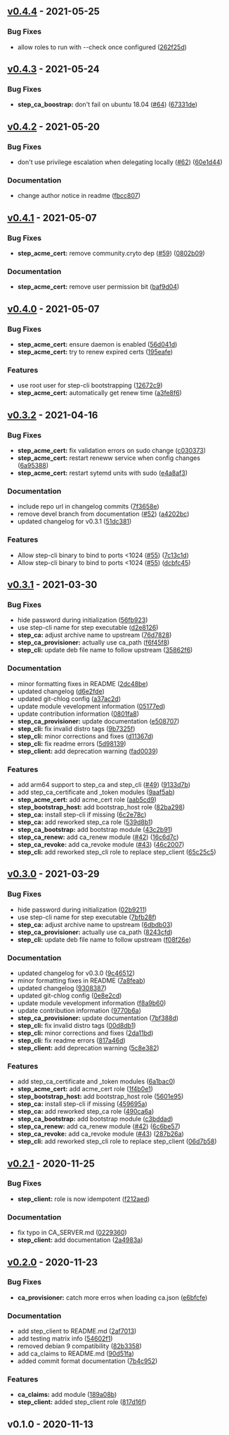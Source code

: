 
<a name="v0.4.4"></a>
## [v0.4.4] - 2021-05-25
### Bug Fixes
- allow roles to run with --check once configured ([262f25d](https://github.com/maxhoesel/ansible-collection-smallstep/commit/262f25d))


<a name="v0.4.3"></a>
## [v0.4.3] - 2021-05-24
### Bug Fixes
- **step_ca_boostrap:** don't fail on ubuntu 18.04 ([#64](https://github.com/maxhoesel/ansible-collection-smallstep/issues/64)) ([67331de](https://github.com/maxhoesel/ansible-collection-smallstep/commit/67331de))


<a name="v0.4.2"></a>
## [v0.4.2] - 2021-05-20
### Bug Fixes
- don't use privilege escalation when delegating locally ([#62](https://github.com/maxhoesel/ansible-collection-smallstep/issues/62)) ([60e1d44](https://github.com/maxhoesel/ansible-collection-smallstep/commit/60e1d44))

### Documentation
- change author notice in readme ([fbcc807](https://github.com/maxhoesel/ansible-collection-smallstep/commit/fbcc807))


<a name="v0.4.1"></a>
## [v0.4.1] - 2021-05-07
### Bug Fixes
- **step_acme_cert:** remove community.cryto dep ([#59](https://github.com/maxhoesel/ansible-collection-smallstep/issues/59)) ([0802b09](https://github.com/maxhoesel/ansible-collection-smallstep/commit/0802b09))

### Documentation
- **step_acme_cert:** remove user permission bit ([baf9d04](https://github.com/maxhoesel/ansible-collection-smallstep/commit/baf9d04))


<a name="v0.4.0"></a>
## [v0.4.0] - 2021-05-07
### Bug Fixes
- **step_acme_cert:** ensure daemon is enabled ([56d041d](https://github.com/maxhoesel/ansible-collection-smallstep/commit/56d041d))
- **step_acme_cert:** try to renew expired certs ([195eafe](https://github.com/maxhoesel/ansible-collection-smallstep/commit/195eafe))

### Features
- use root user for step-cli bootstrapping ([12672c9](https://github.com/maxhoesel/ansible-collection-smallstep/commit/12672c9))
- **step_acme_cert:** automatically get renew time ([a3fe8f6](https://github.com/maxhoesel/ansible-collection-smallstep/commit/a3fe8f6))


<a name="v0.3.2"></a>
## [v0.3.2] - 2021-04-16
### Bug Fixes
- **step_acme_cert:** fix validation errors on sudo change ([c030373](https://github.com/maxhoesel/ansible-collection-smallstep/commit/c030373))
- **step_acme_cert:** restart reneww service when config changes ([6a95388](https://github.com/maxhoesel/ansible-collection-smallstep/commit/6a95388))
- **step_acme_cert:** restart sytemd units with sudo ([e4a8af3](https://github.com/maxhoesel/ansible-collection-smallstep/commit/e4a8af3))

### Documentation
- include repo url in changelog commits ([7f3658e](https://github.com/maxhoesel/ansible-collection-smallstep/commit/7f3658e))
- remove devel branch from documentation ([#52](https://github.com/maxhoesel/ansible-collection-smallstep/issues/52)) ([a4202bc](https://github.com/maxhoesel/ansible-collection-smallstep/commit/a4202bc))
- updated changelog for v0.3.1 ([51dc381](https://github.com/maxhoesel/ansible-collection-smallstep/commit/51dc381))

### Features
- Allow step-cli binary to bind to ports <1024 ([#55](https://github.com/maxhoesel/ansible-collection-smallstep/issues/55)) ([7c13c1d](https://github.com/maxhoesel/ansible-collection-smallstep/commit/7c13c1d))
- Allow step-cli binary to bind to ports <1024 ([#55](https://github.com/maxhoesel/ansible-collection-smallstep/issues/55)) ([dcbfc45](https://github.com/maxhoesel/ansible-collection-smallstep/commit/dcbfc45))


<a name="v0.3.1"></a>
## [v0.3.1] - 2021-03-30
### Bug Fixes
- hide password during initialization ([56fb923](https://github.com/maxhoesel/ansible-collection-smallstep/commit/56fb923))
- use step-cli name for step executable ([d2e8126](https://github.com/maxhoesel/ansible-collection-smallstep/commit/d2e8126))
- **step_ca:** adjust archive name to upstream ([76d7828](https://github.com/maxhoesel/ansible-collection-smallstep/commit/76d7828))
- **step_ca_provisioner:** actually use ca_path ([f6f45f8](https://github.com/maxhoesel/ansible-collection-smallstep/commit/f6f45f8))
- **step_cli:** update deb file name to follow upstream ([35862f6](https://github.com/maxhoesel/ansible-collection-smallstep/commit/35862f6))

### Documentation
- minor formatting fixes in README ([2dc48be](https://github.com/maxhoesel/ansible-collection-smallstep/commit/2dc48be))
- updated changelog ([d6e2fde](https://github.com/maxhoesel/ansible-collection-smallstep/commit/d6e2fde))
- updated git-chlog config ([a37ac2d](https://github.com/maxhoesel/ansible-collection-smallstep/commit/a37ac2d))
- update module vevelopment information ([05177ed](https://github.com/maxhoesel/ansible-collection-smallstep/commit/05177ed))
- update contribution information ([0801fa8](https://github.com/maxhoesel/ansible-collection-smallstep/commit/0801fa8))
- **step_ca_provisioner:** update documentation ([e508707](https://github.com/maxhoesel/ansible-collection-smallstep/commit/e508707))
- **step_cli:** fix invalid distro tags ([9b7325f](https://github.com/maxhoesel/ansible-collection-smallstep/commit/9b7325f))
- **step_cli:** minor corrections and fixes ([d11367d](https://github.com/maxhoesel/ansible-collection-smallstep/commit/d11367d))
- **step_cli:** fix readme errors ([5d98139](https://github.com/maxhoesel/ansible-collection-smallstep/commit/5d98139))
- **step_client:** add deprecation warning ([fad0039](https://github.com/maxhoesel/ansible-collection-smallstep/commit/fad0039))

### Features
- add arm64 support to step_ca and step_cli ([#49](https://github.com/maxhoesel/ansible-collection-smallstep/issues/49)) ([9133d7b](https://github.com/maxhoesel/ansible-collection-smallstep/commit/9133d7b))
- add step_ca_certificate and _token modules ([9aaf5ab](https://github.com/maxhoesel/ansible-collection-smallstep/commit/9aaf5ab))
- **step_acme_cert:** add acme_cert role ([aab5cd9](https://github.com/maxhoesel/ansible-collection-smallstep/commit/aab5cd9))
- **step_bootstrap_host:** add bootstrap_host role ([82ba298](https://github.com/maxhoesel/ansible-collection-smallstep/commit/82ba298))
- **step_ca:** install step-cli if missing ([6c2e78c](https://github.com/maxhoesel/ansible-collection-smallstep/commit/6c2e78c))
- **step_ca:** add reworked step_ca role ([539d8b1](https://github.com/maxhoesel/ansible-collection-smallstep/commit/539d8b1))
- **step_ca_bootstrap:** add bootstrap module ([43c2b91](https://github.com/maxhoesel/ansible-collection-smallstep/commit/43c2b91))
- **step_ca_renew:** add ca_renew module ([#42](https://github.com/maxhoesel/ansible-collection-smallstep/issues/42)) ([16c6d7c](https://github.com/maxhoesel/ansible-collection-smallstep/commit/16c6d7c))
- **step_ca_revoke:** add ca_revoke module ([#43](https://github.com/maxhoesel/ansible-collection-smallstep/issues/43)) ([46c2007](https://github.com/maxhoesel/ansible-collection-smallstep/commit/46c2007))
- **step_cli:** add reworked step_cli role to replace step_client ([65c25c5](https://github.com/maxhoesel/ansible-collection-smallstep/commit/65c25c5))


<a name="v0.3.0"></a>
## [v0.3.0] - 2021-03-29
### Bug Fixes
- hide password during initialization ([02b9211](https://github.com/maxhoesel/ansible-collection-smallstep/commit/02b9211))
- use step-cli name for step executable ([7bfb28f](https://github.com/maxhoesel/ansible-collection-smallstep/commit/7bfb28f))
- **step_ca:** adjust archive name to upstream ([6dbdb03](https://github.com/maxhoesel/ansible-collection-smallstep/commit/6dbdb03))
- **step_ca_provisioner:** actually use ca_path ([8243cfd](https://github.com/maxhoesel/ansible-collection-smallstep/commit/8243cfd))
- **step_cli:** update deb file name to follow upstream ([f08f26e](https://github.com/maxhoesel/ansible-collection-smallstep/commit/f08f26e))

### Documentation
- updated changelog for v0.3.0 ([9c46512](https://github.com/maxhoesel/ansible-collection-smallstep/commit/9c46512))
- minor formatting fixes in README ([7a8feab](https://github.com/maxhoesel/ansible-collection-smallstep/commit/7a8feab))
- updated changelog ([9308387](https://github.com/maxhoesel/ansible-collection-smallstep/commit/9308387))
- updated git-chlog config ([0e8e2cd](https://github.com/maxhoesel/ansible-collection-smallstep/commit/0e8e2cd))
- update module vevelopment information ([f8a9b60](https://github.com/maxhoesel/ansible-collection-smallstep/commit/f8a9b60))
- update contribution information ([9770b6a](https://github.com/maxhoesel/ansible-collection-smallstep/commit/9770b6a))
- **step_ca_provisioner:** update documentation ([7bf388d](https://github.com/maxhoesel/ansible-collection-smallstep/commit/7bf388d))
- **step_cli:** fix invalid distro tags ([00d8db1](https://github.com/maxhoesel/ansible-collection-smallstep/commit/00d8db1))
- **step_cli:** minor corrections and fixes ([2da11bd](https://github.com/maxhoesel/ansible-collection-smallstep/commit/2da11bd))
- **step_cli:** fix readme errors ([817a46d](https://github.com/maxhoesel/ansible-collection-smallstep/commit/817a46d))
- **step_client:** add deprecation warning ([5c8e382](https://github.com/maxhoesel/ansible-collection-smallstep/commit/5c8e382))

### Features
- add step_ca_certificate and _token modules ([6a1bac0](https://github.com/maxhoesel/ansible-collection-smallstep/commit/6a1bac0))
- **step_acme_cert:** add acme_cert role ([1f4b0e1](https://github.com/maxhoesel/ansible-collection-smallstep/commit/1f4b0e1))
- **step_bootstrap_host:** add bootstrap_host role ([5601e95](https://github.com/maxhoesel/ansible-collection-smallstep/commit/5601e95))
- **step_ca:** install step-cli if missing ([459695a](https://github.com/maxhoesel/ansible-collection-smallstep/commit/459695a))
- **step_ca:** add reworked step_ca role ([490ca6a](https://github.com/maxhoesel/ansible-collection-smallstep/commit/490ca6a))
- **step_ca_bootstrap:** add bootstrap module ([c3bddad](https://github.com/maxhoesel/ansible-collection-smallstep/commit/c3bddad))
- **step_ca_renew:** add ca_renew module ([#42](https://github.com/maxhoesel/ansible-collection-smallstep/issues/42)) ([6c6be57](https://github.com/maxhoesel/ansible-collection-smallstep/commit/6c6be57))
- **step_ca_revoke:** add ca_revoke module ([#43](https://github.com/maxhoesel/ansible-collection-smallstep/issues/43)) ([287b26a](https://github.com/maxhoesel/ansible-collection-smallstep/commit/287b26a))
- **step_cli:** add reworked step_cli role to replace step_client ([06d7b58](https://github.com/maxhoesel/ansible-collection-smallstep/commit/06d7b58))


<a name="v0.2.1"></a>
## [v0.2.1] - 2020-11-25
### Bug Fixes
- **step_client:** role is now idempotent ([f212aed](https://github.com/maxhoesel/ansible-collection-smallstep/commit/f212aed))

### Documentation
- fix typo in CA_SERVER.md ([0229360](https://github.com/maxhoesel/ansible-collection-smallstep/commit/0229360))
- **step_client:** add documentation ([2a4983a](https://github.com/maxhoesel/ansible-collection-smallstep/commit/2a4983a))


<a name="v0.2.0"></a>
## [v0.2.0] - 2020-11-23
### Bug Fixes
- **ca_provisioner:** catch more erros when loading ca.json ([e6bfcfe](https://github.com/maxhoesel/ansible-collection-smallstep/commit/e6bfcfe))

### Documentation
- add step_client to README.md ([2af7013](https://github.com/maxhoesel/ansible-collection-smallstep/commit/2af7013))
- add testing matrix info ([54602f1](https://github.com/maxhoesel/ansible-collection-smallstep/commit/54602f1))
- removed debian 9 compatibility ([82b3358](https://github.com/maxhoesel/ansible-collection-smallstep/commit/82b3358))
- add ca_claims to README.md ([90d51fa](https://github.com/maxhoesel/ansible-collection-smallstep/commit/90d51fa))
- added commit format documentation ([7b4c952](https://github.com/maxhoesel/ansible-collection-smallstep/commit/7b4c952))

### Features
- **ca_claims:** add module ([189a08b](https://github.com/maxhoesel/ansible-collection-smallstep/commit/189a08b))
- **step_client:** added step_client role ([817d16f](https://github.com/maxhoesel/ansible-collection-smallstep/commit/817d16f))


<a name="v0.1.0"></a>
## v0.1.0 - 2020-11-13

[v0.4.4]: https://github.com/maxhoesel/ansible-collection-smallstep/compare/v0.4.3...v0.4.4
[v0.4.3]: https://github.com/maxhoesel/ansible-collection-smallstep/compare/v0.4.2...v0.4.3
[v0.4.2]: https://github.com/maxhoesel/ansible-collection-smallstep/compare/v0.4.1...v0.4.2
[v0.4.1]: https://github.com/maxhoesel/ansible-collection-smallstep/compare/v0.4.0...v0.4.1
[v0.4.0]: https://github.com/maxhoesel/ansible-collection-smallstep/compare/v0.3.2...v0.4.0
[v0.3.2]: https://github.com/maxhoesel/ansible-collection-smallstep/compare/v0.3.1...v0.3.2
[v0.3.1]: https://github.com/maxhoesel/ansible-collection-smallstep/compare/v0.3.0...v0.3.1
[v0.3.0]: https://github.com/maxhoesel/ansible-collection-smallstep/compare/v0.2.1...v0.3.0
[v0.2.1]: https://github.com/maxhoesel/ansible-collection-smallstep/compare/v0.2.0...v0.2.1
[v0.2.0]: https://github.com/maxhoesel/ansible-collection-smallstep/compare/v0.1.0...v0.2.0
